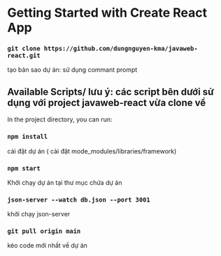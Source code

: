 # Getting Started with Create React App
### `git clone https://github.com/dungnguyen-kma/javaweb-react.git`

tạo bản sao dự án: sử dụng commant prompt

## Available Scripts/ lưu ý: các script bên dưới sử dụng với project javaweb-react vừa clone về

In the project directory, you can run:
### `npm install`

cài đặt dự án ( cài đặt mode_modules/libraries/framework)

### `npm start`

Khởi chạy dự án tại thư mục chứa dự án

### `json-server --watch db.json --port 3001` 

khởi chạy json-server

### `git pull origin main`

kéo code mới nhất về dự án